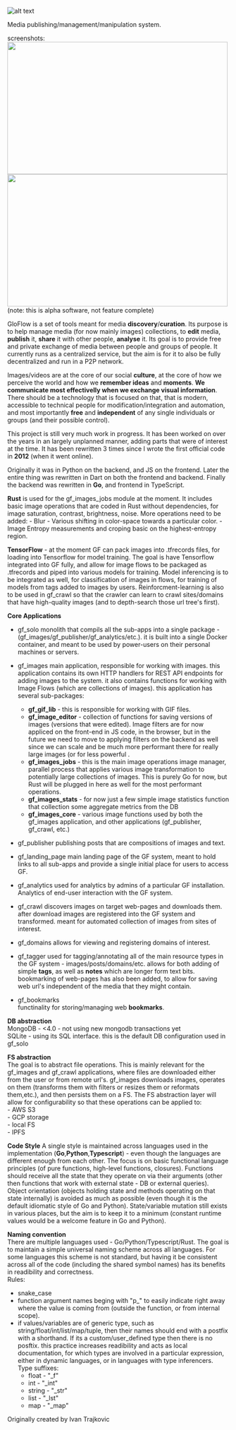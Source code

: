

![alt text](http://gf--img.s3-website-us-east-1.amazonaws.com/gf_logo_0.3.png "GloFlow logo")

Media publishing/management/manipulation system.

screenshots:
<img align="left" width="500" height="300" src="https://gloflow.com/images/d/thumbnails/34235e14afaa6baaff802c659ff5cd06_thumb_medium.png">
<img align="left" width="500" height="300" src="https://gloflow.com/images/d/thumbnails/4ae445a94deea001d04d2b4068391c1f_thumb_medium.png">


(note: this is alpha software, not feature complete)

GloFlow is a set of tools meant for media **discovery**/**curation**.
Its purpose is to help manage media (for now mainly images) collections, to **edit** media, **publish** it, **share** it with other people, **analyse** it. 
Its goal is to provide free and private exchange of media between people and groups of people. It currently runs as a centralized service, but the aim is for it to also be fully decentralized and run in a P2P network. 

Images/videos are at the core of our social **culture**, at the core of how we perceive the world and how we **remember ideas** and **moments**. **We communicate most effectivelly when we exchange visual information**. There should be a technology that is focused on that, that is modern, accessible to technical people for modification/integration and automation, and most importantly **free** and **independent** of any single individuals or groups (and their possible control).

This project is still very much work in progress. It has been worked on over the years in an largely unplanned manner, adding parts that were of interest at the time. 
It has been rewritten 3 times since I wrote the first official code in **2012** (when it went online). 

Originally it was in Python on the backend, and JS on the frontend. Later the entire thing was rewritten in Dart on both the frontend and backend. Finally the backend was rewritten in **Go**, and frontend in TypeScript. 

**Rust** is used for the gf_images_jobs module at the moment. It includes basic image operations that are coded in Rust without dependencies, for image saturation, contrast, brightness, noise. More operations need to be added:
    - Blur
    - Various shifting in color-space towards a particular color.
    - Image Entropy measurements and croping basic on the highest-entropy region.

**TensorFlow** - at the moment GF can pack images into .tfrecords files, for loading into Tensorflow for model training. The goal is have Tensorflow integrated into GF fully, and allow for image flows to be packaged as .tfrecords and piped into various models for training. Model inferencing is to be integrated as well, for classification of images in flows, for training of models from tags added to images by users. Reinforcment-learning is also to be used in gf_crawl so that the crawler can learn to crawl sites/domains that have high-quality images (and to depth-search those url tree's first).



**Core Applications**

- gf_solo
monolith that compils all the sub-apps into a single package - (gf_images/gf_publisher/gf_analytics/etc.).
it is built into a single Docker container, and meant to be used by power-users on their personal machines or servers.  

- gf_images
main application, responsible for working with images. this application contains its own HTTP handlers for REST API endpoints for adding images to the system. it also contains functions for working with Image Flows (which are collections of images). this application has several sub-packages:
    - **gf_gif_lib** - this is responsible for working with GIF files.
    - **gf_image_editor** - collection of functions for saving versions of images (versions that were edited). Image filters are for now appliced on the front-end in JS code, in the browser, but in the future we need to move to applying filters on the backend as well since we can scale and be much more performant there for really large images (or for less powerful .
    - **gf_images_jobs** - this is the main image operations image manager, parallel process that applies various image transformation to potentially large collections of images. This is purely Go for now, but Rust will be plugged in here as well for the most performant operations.
    - **gf_images_stats** - for now just a few simple image statistics function that collection some aggregate metrics from the DB
    - **gf_images_core**  - various image functions used by both the gf_images application, and other applications (gf_publisher, gf_crawl, etc.) 

- gf_publisher
publishing posts that are compositions of images and text.

- gf_landing_page
main landing page of the GF system, meant to hold links to all sub-apps and provide a single initial place for users to access GF. 

- gf_analytics
used for analytics by admins of a particular GF installation. Analytics of end-user interaction with the GF system.

- gf_crawl
discovers images on target web-pages and downloads them. after download images are registered into the GF system and transformed.
meant for automated collection of images from sites of interest.

- gf_domains
allows for viewing and registering domains of interest.

- gf_tagger
used for tagging/annotating all of the main resource types in the GF system - images/posts/domains/etc.
allows for both adding of simple **tags**, as well as **notes** which are longer form text bits.
bookmarking of web-pages has also been added, to allow for saving web url's independent of the media that they might contain.

- gf_bookmarks  
functinality for storing/managing web **bookmarks**.  



**DB abstraction**  
MongoDB - <4.0 - not using new mongodb transactions yet  
SQLite  - using its SQL interface. this is the default DB configuration used in gf_solo  



**FS abstraction**  
The goal is to abstract file operations. This is mainly relevant for the gf_images and gf_crawl applications, where files are downloaded either from the user or from remote url's. 
gf_images downloads images, operates on them (transforms them with filters or resizes them or reformats them,etc.), and then persists them on a FS. The FS abstraction layer will allow
for configurability so that these operations can be applied to:  
    - AWS S3  
    - GCP storage  
    - local FS  
    - IPFS  

**Code Style**
A single style is maintained across languages used in the implementation (**Go**,**Python**,**Typescript**) - even though the languages are different enough from each other. 
The focus is on basic functional language principles (of pure functions, high-level functions, closures). Functions should receive all the state that they operate on via their arguments (other then functions that work with external state - DB or external queries). Object orientation (objects holding state and methods operating on that state internally) is avoided as much as possible (even though it is the default idiomatic style of Go and Python). State/variable mutation still exists in various places, but the aim is to keep it to a minimum (constant runtime values would be a welcome feature in Go and Python). 

**Naming convention**  
There are multiple languages used - Go/Python/Typescript/Rust. The goal is to maintain a simple universal naming scheme across all languages. For some languages this scheme is not standard, but having it be consistent across all of the code (including the shared symbol names) has its benefits in readibility and correctness.  
Rules:
- snake_case
- function argument names beging with "p_" to easily indicate right away where the value is coming from (outside the function, or from internal scope).
- if values/variables are of generic type, such as string/float/int/list/map/tuple, then their names should end with a postfix with a shorthand. If its a custom/user_defined type 
  then there is no posftix. this practice increases readibility and acts as local documentation, for which types are involved in a particular expression, either in dynamic languages,
  or in languages with type inferencers.  
  Type suffixes:
    - float  - "_f"  
    - int    - "_int"  
    - string - "_str"  
    - list   - "_lst"  
    - map    - "_map"  
    


Originally created by Ivan Trajkovic

